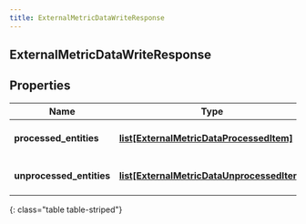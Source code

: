 ```yaml
---
title: ExternalMetricDataWriteResponse
---
```

## ExternalMetricDataWriteResponse

## Properties

|Name | Type | Description | Notes|
|------------ | ------------- | ------------- | -------------|
| **processed_entities** | [**list[ExternalMetricDataProcessedItem]**](ExternalMetricDataProcessedItem.html) | The list of processed entities | [optional] |
| **unprocessed_entities** | [**list[ExternalMetricDataUnprocessedItem]**](ExternalMetricDataUnprocessedItem.html) | The list of unprocessed entities | [optional] |
{: class="table table-striped"}


